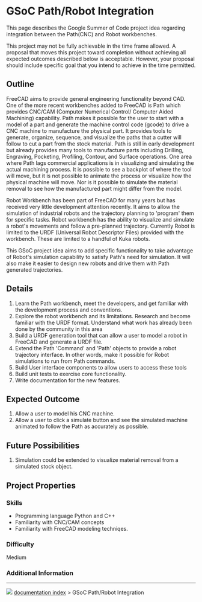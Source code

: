 # GSoC Path/Robot Integration
This page describes the Google Summer of Code project idea regarding integration between the Path(CNC) and Robot workbenches.

This project may not be fully achievable in the time frame allowed. A proposal that moves this project toward completion without achieving all expected outcomes described below is acceptable. However, your proposal should include specific goal that you intend to achieve in the time permitted.

## Outline

FreeCAD aims to provide general engineering functionality beyond CAD. One of the more recent workbenches added to FreeCAD is Path which provides CNC/CAM (Computer Numerical Control/ Computer Aided Machining) capability. Path makes it possible for the user to start with a model of a part and generate the machine control code (gcode) to drive a CNC machine to manufacture the physical part. It provides tools to generate, organize, sequence, and visualize the paths that a cutter will follow to cut a part from the stock material. Path is still in early development but already provides many tools to manufacture parts including Drilling, Engraving, Pocketing, Profiling, Contour, and Surface operations. One area where Path lags commercial applications is in visualizing and simulating the actual machining process. It is possible to see a backplot of where the tool will move, but it is not possible to animate the process or visualize how the physical machine will move. Nor is it possible to simulate the material removal to see how the manufactured part might differ from the model.

Robot Workbench has been part of FreeCAD for many years but has received very little development attention recently. It aims to allow the simulation of industrial robots and the trajectory planning to \'program\' them for specific tasks. Robot workbench has the ability to visualize and simulate a robot\'s movements and follow a pre-planned trajectory. Currently Robot is limited to the URDF (Universal Robot Descriptor Files) provided with the workbench. These are limited to a handful of Kuka robots.

This GSoC project idea aims to add specific functionality to take advantage of Robot\'s simulation capability to satisfy Path\'s need for simulation. It will also make it easier to design new robots and drive them with Path generated trajectories.

## Details

1.  Learn the Path workbench, meet the developers, and get familiar with the development process and conventions.
2.  Explore the robot workbench and its limitations. Research and become familiar with the URDF format. Understand what work has already been done by the community in this area
3.  Build a URDF generation tool that can allow a user to model a robot in FreeCAD and generate a URDF file.
4.  Extend the Path \'Command\' and \'Path\' objects to provide a robot trajectory interface. In other words, make it possible for Robot simulations to run from Path commands.
5.  Build User interface components to allow users to access these tools
6.  Build unit tests to exercise core functionality.
7.  Write documentation for the new features.

## Expected Outcome 

1.  Allow a user to model his CNC machine.
2.  Allow a user to click a simulate button and see the simulated machine animated to follow the Path as accurately as possible.

## Future Possibilities 

1.  Simulation could be extended to visualize material removal from a simulated stock object.

## Project Properties 

### Skills

-   Programming language Python and C++
-   Familiarity with CNC/CAM concepts
-   Familiarity with FreeCAD modeling techniqes.

### Difficulty

Medium

### Additional Information



---
![](images/Right_arrow.png) [documentation index](../README.md) > GSoC Path/Robot Integration

